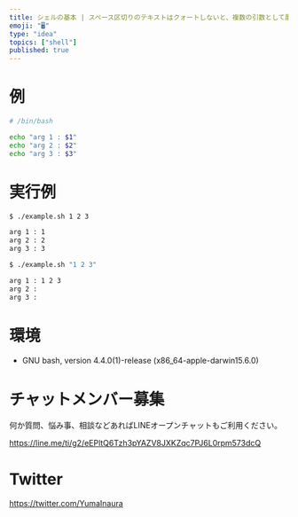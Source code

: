 ```yaml
---
title: シェルの基本 | スペース区切りのテキストはクォートしないと、複数の引数として展開されてしまうので注意
emoji: "🖥"
type: "idea"
topics: ["shell"]
published: true
---
```


# 例

```bash
# /bin/bash

echo "arg 1 : $1"
echo "arg 2 : $2"
echo "arg 3 : $3"
```

# 実行例

```bash
$ ./example.sh 1 2 3

arg 1 : 1
arg 2 : 2
arg 3 : 3
```

```bash
$ ./example.sh "1 2 3"

arg 1 : 1 2 3
arg 2 :
arg 3 :
```

# 環境

- GNU bash, version 4.4.0(1)-release (x86_64-apple-darwin15.6.0)








<!-- Update From Qiita API -->

# チャットメンバー募集


何か質問、悩み事、相談などあればLINEオープンチャットもご利用ください。

https://line.me/ti/g2/eEPltQ6Tzh3pYAZV8JXKZqc7PJ6L0rpm573dcQ





# Twitter


https://twitter.com/YumaInaura


<!-- Update From Qiita API -->


